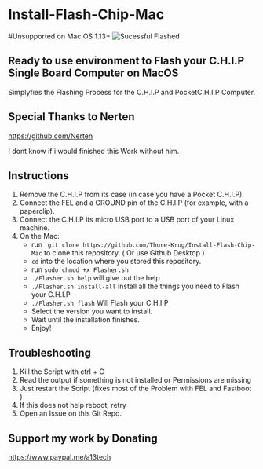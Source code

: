 # Install-Flash-Chip-Mac

#Unsupported on Mac OS 1.13+ 
![Sucessful Flashed](https://scontent-frt3-1.xx.fbcdn.net/v/t1.0-0/p320x320/56119926_418247262055853_7781281606957793280_n.jpg?_nc_cat=109&_nc_ht=scontent-frt3-1.xx&oh=1382283de4082b42c9e2094abc502944&oe=5D3DFDF0)


## Ready to use environment to Flash your C.H.I.P Single Board Computer on MacOS 
 Simplyfies the Flashing Process for the C.H.I.P and PocketC.H.I.P Computer.
 
 
 ## Special Thanks to Nerten 
 
 https://github.com/Nerten 
 
 I dont know if i would finished this Work without him. 

## Instructions
1. Remove the C.H.I.P from its case (in case you have a Pocket C.H.I.P).
2. Connect the FEL and a GROUND pin of the C.H.I.P (for example, with a paperclip).
3. Connect the C.H.I.P its micro USB port to a USB port of your Linux machine.
4. On the Mac:
    - run ` git clone https://github.com/Thore-Krug/Install-Flash-Chip-Mac` to clone this repository. ( Or use Github Desktop ) 
    - `cd` into the location where you stored this repository.
    - run `sudo chmod +x Flasher.sh`
    - `./Flasher.sh help` will give out the help 
    - `./Flasher.sh install-all` install all the things you need to Flash your C.H.I.P 
    - `./Flasher.sh flash` Will Flash your C.H.I.P
    - Select the version you want to install.
    - Wait until the installation finishes.
    - Enjoy!

## Troubleshooting 

1. Kill the Script with ctrl + C 
2. Read the output if something is not installed or Permissions are missing 
3. Just restart the Script (fixes most of the Problem with FEL and Fastboot ) 
4. If this does not help reboot, retry
5. Open an Issue on this Git Repo. 

## Support my work by Donating 

https://www.paypal.me/a13tech
